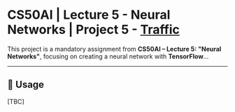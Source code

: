 # CS50AI | Lecture 5 - Neural Networks | Project 5 - [Traffic](https://cs50.harvard.edu/ai/2024/projects/5/traffic/)

This project is a mandatory assignment from **CS50AI – Lecture 5: "Neural Networks"**, focusing on creating a neural network with **TensorFlow**...

---

## 📌 Usage

[TBC]
